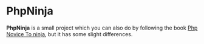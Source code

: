 # PhpNinja

**PhpNinja** is a small project which you can also do by following the book [Php Novice To ninja](https://www.sitepoint.com/premium/books/php-mysql-novice-to-ninja-6th-edition), but it has some slight differences.